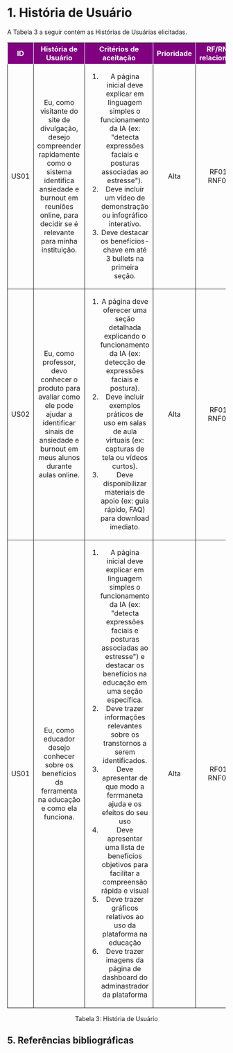 # 1. História de Usuário

A Tabela 3 a seguir contém as Histórias de Usuárias elicitadas. 

<table>
    <thead>
        <tr style="background-color: purple; color: white" >
            <th style="border-style:solid;border-width:1px;text-align:center">ID</th>
            <th style="border-style:solid;border-width:1px;text-align:center">História de Usuário</th>
            <th style="border-style:solid;border-width:1px;text-align:center">Critérios de aceitação</th>
            <th style="border-style:solid;border-width:1px;text-align:center">Prioridade</th>
            <th style="border-style:solid;border-width:1px;text-align:center">RF/RNF relacionado</th>
        </tr>
    </thead>
    <tbody>
        <!-- História US05 -->
        <tr>
            <td style="border-style:solid;border-width:1px;text-align:center;vertical-align:middle">US01</td>
            <td style="border-style:solid;border-width:1px;text-align:center;vertical-align:middle">Eu, como visitante do site de divulgação, desejo compreender rapidamente como o sistema identifica ansiedade e burnout em reuniões online, para decidir se é relevante para minha instituição.</td>
            <td style="border-style:solid;border-width:1px;text-align:center;vertical-align:middle">
                <ol>
                    <li>A página inicial deve explicar em linguagem simples o funcionamento da IA (ex: "detecta expressões faciais e posturas associadas ao estresse").</li>
                    <li>Deve incluir um vídeo de demonstração ou infográfico interativo.</li>
                    <li>Deve destacar os benefícios-chave em até 3 bullets na primeira seção.</li>
                </ol>
            </td>
            <td style="border-style:solid;border-width:1px;text-align:center;vertical-align:middle">Alta</td>
            <td style="border-style:solid;border-width:1px;text-align:center;vertical-align:middle">RF01, RNF02</td>
        </tr>
        <!-- História US06 -->
        <tr>
            <td style="border-style:solid;border-width:1px;text-align:center;vertical-align:middle">US02</td>
            <td style="border-style:solid;border-width:1px;text-align:center;vertical-align:middle">Eu, como professor, devo conhecer o produto para avaliar como ele pode ajudar a identificar sinais de ansiedade e burnout em meus alunos durante aulas online.</td>
            <td style="border-style:solid;border-width:1px;text-align:center;vertical-align:middle">
                <ol>
                    <li>A página deve oferecer uma seção detalhada explicando o funcionamento da IA (ex: detecção de expressões faciais e postura).</li>
                    <li>Deve incluir exemplos práticos de uso em salas de aula virtuais (ex: capturas de tela ou vídeos curtos).</li>
                    <li>Deve disponibilizar materiais de apoio (ex: guia rápido, FAQ) para download imediato.</li>
                </ol>
            </td>
            <td style="border-style:solid;border-width:1px;text-align:center;vertical-align:middle">Alta</td>
            <td style="border-style:solid;border-width:1px;text-align:center;vertical-align:middle">RF01, RNF02</td>
        </tr>     <!-- História US05 -->
        <tr>
            <td style="border-style:solid;border-width:1px;text-align:center;vertical-align:middle">US01</td>
            <td style="border-style:solid;border-width:1px;text-align:center;vertical-align:middle">Eu, como educador desejo conhecer sobre os benefícios da ferramenta na educação e como ela funciona.</td>
            <td style="border-style:solid;border-width:1px;text-align:center;vertical-align:middle">
                <ol>
                    <li>A página inicial deve explicar em linguagem simples o funcionamento da IA (ex: "detecta expressões faciais e posturas associadas ao estresse") e destacar os benefícios na educação em uma seção específica.</li>
                    <li>Deve trazer informações relevantes sobre os transtornos a serem identificados.</li>
                    <li>Deve apresentar de que modo a ferrmaneta ajuda e os efeitos do seu uso</li>
                    <li>Deve apresentar uma lista de benefícios objetivos para facilitar a compreensão rápida e visual</li>
                    <li>Deve trazer gráficos relativos ao uso da plataforma na educação</li>
                    <li>Deve trazer imagens da página de dashboard do adminastrador da plataforma</li>
                </ol>
            </td>
            <td style="border-style:solid;border-width:1px;text-align:center;vertical-align:middle">Alta</td>
            <td style="border-style:solid;border-width:1px;text-align:center;vertical-align:middle">RF01, RNF02</td>
        </tr>
    </tbody>
</table>

<div style="text-align: center">
<p>Tabela 3: História de Usuário</p>
</div>

## 5. Referências bibliográficas
